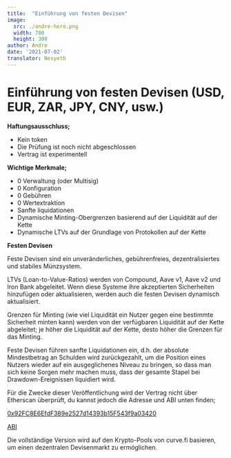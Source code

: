 ```yaml
---
title:  "Einführung von festen Devisen"
image:
  src: ./andre-hero.png
  width: 700
  height: 300
author: Andre
date: '2021-07-02'
translator: Nesyeth
---
```


# Einführung von festen Devisen (USD, EUR, ZAR, JPY, CNY, usw.)

**Haftungsausschluss;**

- Kein token
- Die Prüfung ist noch nicht abgeschlossen
- Vertrag ist experimentell

**Wichtige Merkmale;**

- 0 Verwaltung (oder Multisig)
- 0 Konfiguration
- 0 Gebühren
- 0 Wertextraktion
- Sanfte liquidationen
- Dynamische Minting-Obergrenzen basierend auf der Liquidität auf der Kette
- Dynamische LTVs auf der Grundlage von Protokollen auf der Kette

**Festen Devisen**

Feste Devisen sind ein unveränderliches, gebührenfreies, dezentralisiertes und stabiles Münzsystem.

LTVs (Loan-to-Value-Ratios) werden von Compound, Aave v1, Aave v2 und Iron Bank abgeleitet. Wenn diese Systeme ihre akzeptierten Sicherheiten hinzufügen oder aktualisieren, werden auch die festen Devisen dynamisch aktualisiert.

Grenzen für Minting (wie viel Liquidität ein Nutzer gegen eine bestimmte Sicherheit minten kann) werden von der verfügbaren Liquidität auf der Kette abgeleitet; je höher die Liquidität auf der Kette, desto höher die Grenzen für das Minting.

Feste Devisen führen sanfte Liquidationen ein, d.h. der absolute Mindestbetrag an Schulden wird zurückgezahlt, um die Position eines Nutzers wieder auf ein ausgeglichenes Niveau zu bringen, so dass man sich keine Sorgen mehr machen muss, dass der gesamte Stapel bei Drawdown-Ereignissen liquidiert wird.

Für die Zwecke dieser Veröffentlichung wird der Vertrag nicht über Etherscan überprüft, du kannst jedoch die Adresse und ABI unten finden;

[0x92FC8E6EfdF389e2527d14393b15F543f9a03420](https://etherscan.io/address/0x92fc8e6efdf389e2527d14393b15f543f9a03420)

[ABI](https://gist.github.com/andrecronje/4ce11e8603a7f61af4619a86647db1d4)

Die vollständige Version wird auf den Krypto-Pools von curve.fi basieren, um einen dezentralen Devisenmarkt zu ermöglichen.
